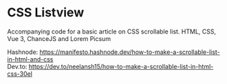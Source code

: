 # CSS Listview
Accompanying code for a basic article on CSS scrollable list. HTML, CSS, Vue 3, ChanceJS and Lorem Picsum

Hashnode: https://manifesto.hashnode.dev/how-to-make-a-scrollable-list-in-html-and-css  
Dev.to: https://dev.to/neelansh15/how-to-make-a-scrollable-list-in-html-css-30el
